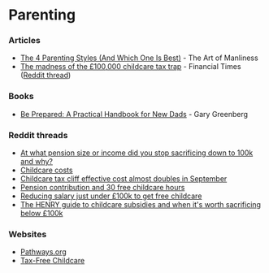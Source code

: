 # Parenting

### Articles

* [The 4 Parenting Styles (And Which One Is Best)](https://www.artofmanliness.com/people/fatherhood/parenting-styles/) - The Art of Manliness
* [The madness of the £100,000 childcare tax trap](https://archive.ph/zZcio) - Financial Times ([Reddit thread](https://www.reddit.com/r/HENRYUK/comments/1jgakuf/the_madness_of_the_100000_childcare_tax_trap/))

### Books

* [Be Prepared: A Practical Handbook for New Dads](https://www.amazon.co.uk/Be-Prepared-Practical-Handbook-Dads/dp/B001O9BXV6) - Gary Greenberg

### Reddit threads

* [At what pension size or income did you stop sacrificing down to 100k and why?](https://www.reddit.com/r/HENRYUK/comments/1jdahdb/at_what_pension_size_or_income_did_you_stop/)
* [Childcare costs](https://www.reddit.com/r/HENRYUK/comments/1j5hock/childcare_costs/)
* [Childcare tax cliff effective cost almost doubles in September](https://www.reddit.com/r/HENRYUK/comments/1ix8rim/fyi_childcare_tax_cliff_effective_cost_almost/)
* [Pension contribution and 30 free childcare hours](https://www.reddit.com/r/HENRYUK/comments/1j07xh1/pension_contribution_and_30_free_childcare_hours/)
* [Reducing salary just under £100k to get free childcare](https://www.reddit.com/r/HENRYUK/comments/1ca8zy5/reducing_salary_just_under_100k_to_get_free/)
* [The HENRY guide to childcare subsidies and when it's worth sacrificing below £100k](https://www.reddit.com/r/HENRYUK/comments/1j76zl8/the_henry_guide_to_childcare_subsidies_and_when/)

### Websites

* [Pathways.org](https://pathways.org)
* [Tax-Free Childcare](https://www.childcarechoices.gov.uk/tax-free-childcare)
